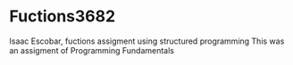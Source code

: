 # Fuctions3682
Isaac Escobar, fuctions assigment using structured programming
This was an assigment of Programming Fundamentals